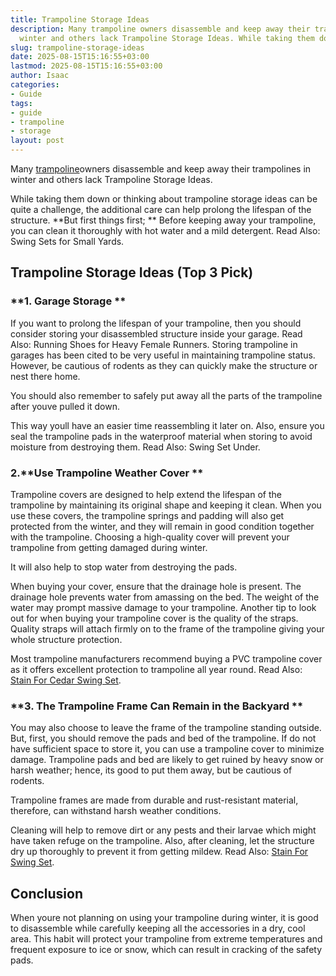 ```yaml
---
title: Trampoline Storage Ideas
description: Many trampoline owners disassemble and keep away their trampolines in
  winter and others lack Trampoline Storage Ideas. While taking them down or thinking...
slug: trampoline-storage-ideas
date: 2025-08-15T15:16:55+03:00
lastmod: 2025-08-15T15:16:55+03:00
author: Isaac
categories:
- Guide
tags:
- guide
- trampoline
- storage
layout: post
---
```

Many [trampoline](https://pestpolicy.com/are-trampolines-good-for-obese-people/)owners disassemble and keep away their trampolines in winter and others lack Trampoline Storage Ideas.

While taking them down or thinking about trampoline storage ideas can be quite a challenge, the additional care can help prolong the lifespan of the structure. **But first things first; ** Before keeping away your trampoline, you can clean it thoroughly with hot water and a mild detergent. Read Also: Swing Sets for Small Yards.

##  Trampoline Storage Ideas (Top 3 Pick)

###  **1. Garage Storage **

If you want to prolong the lifespan of your trampoline, then you should consider storing your disassembled structure inside your garage. Read Also: Running Shoes for Heavy Female Runners. Storing trampoline in garages has been cited to be very useful in maintaining trampoline status. However, be cautious of rodents as they can quickly make the structure or nest there home.

You should also remember to safely put away all the parts of the trampoline after youve pulled it down.

This way youll have an easier time reassembling it later on. Also, ensure you seal the trampoline pads in the waterproof material when storing to avoid moisture from destroying them. Read Also: Swing Set Under.

###  2.**Use Trampoline Weather Cover **

Trampoline covers are designed to help extend the lifespan of the trampoline by maintaining its original shape and keeping it clean. When you use these covers, the trampoline springs and padding will also get protected from the winter, and they will remain in good condition together with the trampoline. Choosing a high-quality cover will prevent your trampoline from getting damaged during winter.

It will also help to stop water from destroying the pads.

When buying your cover, ensure that the drainage hole is present. The drainage hole prevents water from amassing on the bed. The weight of the water may prompt massive damage to your trampoline. Another tip to look out for when buying your trampoline cover is the quality of the straps. Quality straps will attach firmly on to the frame of the trampoline giving your whole structure protection.

Most trampoline manufacturers recommend buying a PVC trampoline cover as it offers excellent protection to trampoline all year round. Read Also: [Stain For Cedar Swing Set](https://pestpolicy.com/best-stain-for-cedar-swing-set/).

###  **3. The Trampoline Frame Can Remain in the Backyard **

You may also choose to leave the frame of the trampoline standing outside. But, first, you should remove the pads and bed of the trampoline. If do not have sufficient space to store it, you can use a trampoline cover to minimize damage. Trampoline pads and bed are likely to get ruined by heavy snow or harsh weather; hence, its good to put them away, but be cautious of rodents.

Trampoline frames are made from durable and rust-resistant material, therefore, can withstand harsh weather conditions.

Cleaning will help to remove dirt or any pests and their larvae which might have taken refuge on the trampoline. Also, after cleaning, let the structure dry up thoroughly to prevent it from getting mildew. Read Also: [Stain For Swing Set](https://pestpolicy.com/best-stain-for-swing-set/).

##  Conclusion

When youre not planning on using your trampoline during winter, it is good to disassemble while carefully keeping all the accessories in a dry, cool area. This habit will protect your trampoline from extreme temperatures and frequent exposure to ice or snow, which can result in cracking of the safety pads.
